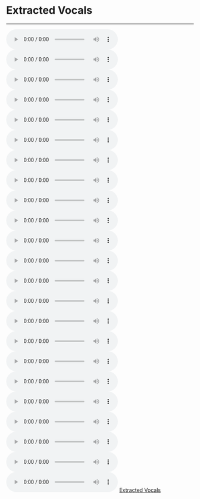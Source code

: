 # Extracted Vocals

---

![](01%20-%20View%20of%20Coma_vocals.mp3)
![](01%20-%20View%20Of%20Coma_vocals%202.mp3)
![](02%20-%20Cemeteries%20and%20Greyhound%20Busses_Voice.mp3)
![](02%20-%20Seven%20Days_vocals.mp3)
![](03%20-%20Diet%20Coke%20and%20Mentos_vocals.mp3)
![](03%20-%20Goodbye%20Mr.%20Perfection_vocals.mp3)
![](04%20-%20A%20Letter%20To%20Write_vocals.mp3)
![](04%20-%20Valuntas%20Tua_vocals.mp3)
![](05%20-%20The%20Great%20Escape_vocals.mp3)
![](05%20-%20Where%20Are%20The%20Angels%20Now_vocals.mp3)
![](06%20-%20Goodbye%20Mr.%20Perfection_vocals.mp3)
![](06%20-%20Keep%20It%20Steady_vocals.mp3)
![](07%20-%20From%20Atop%20A%20Burning%20Building_vocals.mp3)
![](08%20-%20May_vocals.mp3)
![](09%20-%20Our%20Perfect%20Ending_vocals.mp3)
![](10%20-%20When%20Open%20Air%20Becomes%20a%20Battlefield_vocals.mp3)
![](11%20-%20Life%20Is%20Just%20A%20Box%20(demo)_vocals.mp3)
![](12%20-%20Winona%20Ride-You_vocals.mp3)
![](Cemeteries.mp3)
![](Cemeteries%20and%20Greyhound%20Busses_Vocals.mp3)
![](Cemeteries%20and%20Greyhound%20Busses_Vocals%20122.mp3)
![](Deja%20Normal%20Cemeteries%20and%20Greyhound%20Buses%20Piano%20Version_Vocals.mp3)
![](Deja%20Normal%20Cemeteries%20and%20Greyhound%20Buses%20Piano%20Version_Voice.mp3)
[Extracted Vocals](../..//Extracted%20Vocals/Extracted%20Vocals.md)
